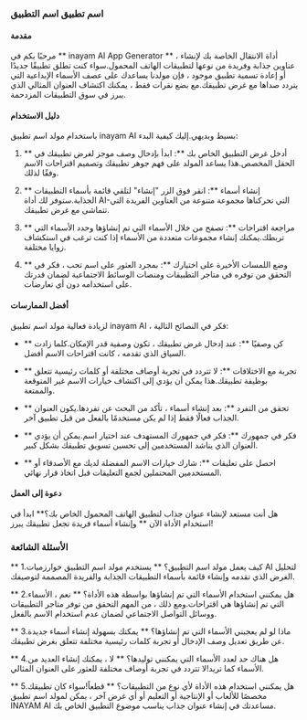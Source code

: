 ### اسم تطبيق اسم التطبيق

#### مقدمة
مرحبًا بكم في ** inayam AI App Generator ** ، أداة الانتقال الخاصة بك لإنشاء عناوين جذابة وفريدة من نوعها لتطبيقات الهاتف المحمول.سواء كنت تطلق تطبيقًا جديدًا أو إعادة تسمية تطبيق موجود ، فإن مولدنا يساعدك على عصف الأسماء الإبداعية التي يتردد صداها مع غرض تطبيقك.مع بضع نقرات فقط ، يمكنك اكتشاف العنوان المثالي الذي يبرز في سوق التطبيقات المزدحمة.

#### دليل الاستخدام
باستخدام مولد اسم تطبيق inayam AI بسيط وبديهي.إليك كيفية البدء:

1. ** أدخل غرض التطبيق الخاص بك **: ابدأ بإدخال وصف موجز لغرض تطبيقك في الحقل المخصص.هذا يساعد المولد على فهم جوهر تطبيقك وتصميم اقتراحات الاسم وفقًا لذلك.

2. ** إنشاء أسماء **: انقر فوق الزر "إنشاء" لتلقي قائمة بأسماء التطبيقات الجذابة.ستوفر لك أداة AI-التي تحركناها مجموعة متنوعة من العناوين الفريدة التي تتماشى مع غرض تطبيقك.

3. ** مراجعة اقتراحات **: تصفح من خلال الأسماء التي تم إنشاؤها وحدد الأسماء التي تربطك.يمكنك إنشاء مجموعات متعددة من الأسماء إذا كنت ترغب في استكشاف زوايا مختلفة.

4. ** وضع اللمسات الأخيرة على اختيارك **: بمجرد العثور على اسم تحب ، فكر في التحقق من توفره في متاجر التطبيقات ومنصات الوسائط الاجتماعية لضمان قدرتك على استخدامه دون أي تعارضات.

#### أفضل الممارسات
لزيادة فعالية مولد اسم تطبيق inayam AI ، فكر في النصائح التالية:

- ** كن وصفيًا **: عند إدخال غرض تطبيقك ، تكون وصفية قدر الإمكان.كلما زادت السياق الذي تقدمه ، كانت اقتراحات الاسم أفضل.

- ** تجربة مع الاختلافات **: لا تتردد في تجربة أوصاف مختلفة أو كلمات رئيسية تتعلق بوظيفة تطبيقك.هذا يمكن أن يؤدي إلى اكتشاف خيارات الاسم غير المتوقعة والممتعة.

- ** تحقق من التفرد **: بعد إنشاء أسماء ، تأكد من البحث عن تفردها.يكون العنوان الجذاب فعالًا فقط إذا لم يكن مستخدمًا بالفعل من قبل تطبيق آخر.

- ** فكر في جمهورك **: فكر في جمهورك المستهدف عند اختيار اسم.يمكن أن يؤدي العنوان الذي يناشد المستخدمين إلى تحسين تسويق تطبيقك بشكل كبير.

- ** احصل على تعليقات **: شارك خيارات الاسم المفضلة لديك مع الأصدقاء أو المستخدمين المحتملين لجمع التعليقات قبل اتخاذ قرار نهائي.

#### دعوة إلى العمل
هل أنت مستعد لإنشاء عنوان جذاب لتطبيق الهاتف المحمول الخاص بك؟** ابدأ في استخدام الأداة الآن ** وإنشاء أسماء فريدة تجعل تطبيقك يبرز!

### الأسئلة الشائعة

** 1.كيف يعمل مولد اسم التطبيق؟ **
يستخدم مولد اسم التطبيق خوارزميات AI لتحليل الغرض الذي تقدمه وإنشاء قائمة بأسماء التطبيقات الجذابة والفريدة المصممة لتوصيفك.

** 2.هل يمكنني استخدام الأسماء التي تم إنشاؤها بواسطة هذه الأداة؟ **
نعم ، الأسماء التي تم إنشاؤها هي اقتراحات.ومع ذلك ، من المهم التحقق من توفر متاجر التطبيقات ووسائل التواصل الاجتماعي لضمان عدم استخدام الاسم بالفعل.

** 3.ماذا لو لم يعجبني الأسماء التي تم إنشاؤها؟ **
يمكنك بسهولة إنشاء أسماء جديدة عن طريق تعديل وصف الإدخال أو تجربة كلمات رئيسية مختلفة تتعلق بغرض تطبيقك.

** 4.هل هناك حد لعدد الأسماء التي يمكنني توليدها؟ **
لا ، يمكنك إنشاء العديد من الأسماء كما تريد!لا تتردد في تجربة أوصاف مختلفة للعثور على العنوان المثالي.

** 5.هل يمكنني استخدام هذه الأداة لأي نوع من التطبيقات؟ **
قطعاً!سواء كان تطبيقك مخصصًا للألعاب أو الإنتاجية أو التعليم أو أي غرض آخر ، يمكن لمولد اسم تطبيق INAYAM AI مساعدتك في إنشاء عنوان جذاب يناسب موضوع التطبيق الخاص بك.